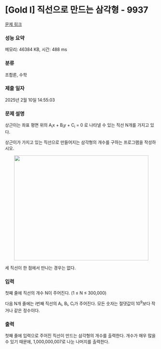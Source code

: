 # [Gold I] 직선으로 만드는 삼각형 - 9937 

[문제 링크](https://www.acmicpc.net/problem/9937) 

### 성능 요약

메모리: 46384 KB, 시간: 488 ms

### 분류

조합론, 수학

### 제출 일자

2025년 2월 10일 14:55:03

### 문제 설명

<p>상근이는 좌표 평면 위의 A<sub>i</sub>x + B<sub>i</sub>y + C<sub>i</sub> = 0 로 나타낼 수 있는 직선 N개를 가지고 있다.</p>

<p>상근이가 가지고 있는 직선으로 만들어지는 삼각형의 개수를 구하는 프로그램을 작성하시오.</p>

<p style="text-align: center;"><img alt="" src="https://upload.acmicpc.net/dbd256b3-1447-4505-9a4d-f6033831bc50/-/preview/" style="width: 444px; height: 347px;"></p>

<p>세 직선이 한 점에서 만나는 경우는 없다.</p>

### 입력 

 <p>첫째 줄에 직선의 개수 N이 주어진다. (1 ≤ N ≤ 300,000)</p>

<p>다음 N개 줄에는 i번째 직선의 A<sub>i</sub>, B<sub>i</sub>, C<sub>i</sub>가 주어진다. 모든 숫자는 절댓값이 10<sup>9</sup>보다 작거나 같은 정수이다.</p>

### 출력 

 <p>첫째 줄에 입력으로 주어진 직선이 만드는 삼각형의 개수를 출력한다. 개수가 매우 많을 수 있기 때문에, 1,000,000,007로 나눈 나머지를 출력한다.</p>

